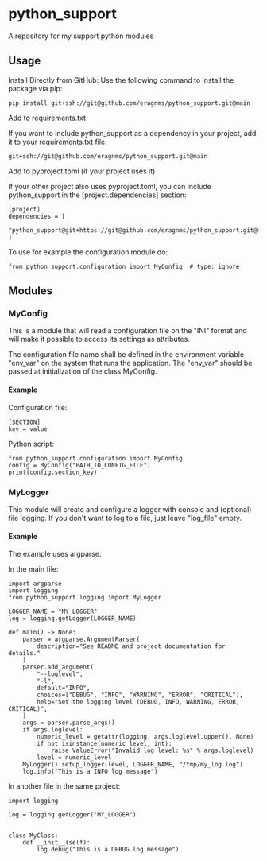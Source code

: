 # python_support
A repository for my support python modules

## Usage

Install Directly from GitHub: Use the following command to install the package via pip:

    pip install git+ssh://git@github.com/eragnms/python_support.git@main

Add to requirements.txt

If you want to include python_support as a dependency in your project,
add it to your requirements.txt file:

    git+ssh://git@github.com/eragnms/python_support.git@main

Add to pyproject.toml (if your project uses it)

If your other project also uses pyproject.toml, you can include python_support in
the [project.dependencies] section:

    [project]
    dependencies = [
        "python_support@git+https://git@github.com/eragnms/python_support.git@main"
    ]

To use for example the configuration module do:

    from python_support.configuration import MyConfig  # type: ignore

## Modules

### MyConfig

This is a module that will read a configuration file on the "INI"
format and will make it possible to access its settings as attributes.

The configuration file name shall be defined in the environment
variable "env_var" on the system that runs the application. The "env_var"
should be passed at initialization of the class MyConfig.

#### Example

Configuration file:

    [SECTION]
    key = value

Python script:

    from python_support.configuration import MyConfig
    config = MyConfig("PATH_TO_CONFIG_FILE")
    print(config.section_key)

### MyLogger

This module will create and configure a logger with console and
(optional) file logging. If you don't want to log to a file, just
leave "log_file" empty.

#### Example

The example uses argparse.

In the main file:

    import argparse
    import logging
    from python_support.logging import MyLogger

    LOGGER_NAME = "MY_LOGGER"
    log = logging.getLogger(LOGGER_NAME)

    def main() -> None:
        parser = argparse.ArgumentParser(
            description="See README and project documentation for details."
        )
        parser.add_argument(
            "--loglevel",
            "-l",
            default="INFO",
            choices=["DEBUG", "INFO", "WARNING", "ERROR", "CRITICAL"],
            help="Set the logging level (DEBUG, INFO, WARNING, ERROR, CRITICAL)",
        )
        args = parser.parse_args()
        if args.loglevel:
            numeric_level = getattr(logging, args.loglevel.upper(), None)
            if not isinstance(numeric_level, int):
                raise ValueError("Invalid log level: %s" % args.loglevel)
            level = numeric_level
        MyLogger().setup_logger(level, LOGGER_NAME, "/tmp/my_log.log")
        log.info("This is a INFO log message")

In another file in the same project:

    import logging

    log = logging.getLogger("MY_LOGGER")


    class MyClass:
        def __init__(self):
            log.debug("This is a DEBUG log message")
